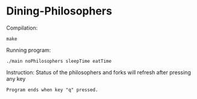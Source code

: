 # Dining-Philosophers

Compilation: 

    make

Running program: 

    ./main noPhilosophers sleepTime eatTime

Instruction: Status of the philosophers and forks will refresh after pressing any key

    Program ends when key "q" pressed.
